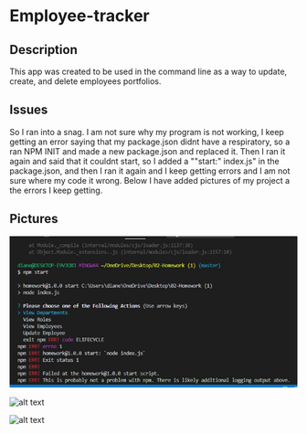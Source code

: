 # Employee-tracker

## Description
This app was created to be used in the command line as a way to update, create, and delete employees portfolios. 

## Issues
So I ran into a snag. I am not sure why my program is not working, I keep getting an error saying that my package.json didnt have a respiratory, so a ran NPM INIT and made a new package.json and replaced it. Then I ran it again and said that it couldnt start, so I added a ""start:" index.js" in the package.json, and then I ran it again and I keep getting errors and I am not sure where my code it wrong. Below I have added pictures of my project a the errors I keep getting. 


## Pictures 
![alt text](pic/error1.JPG)

![alt text](Picpic2.JPG)

![alt text](Pic/hw11_2.JPG)
